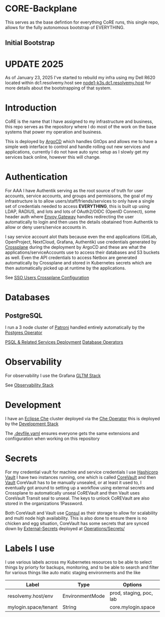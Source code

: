 # CORE-Backplane

This serves as the base defintion for everything CoRE runs, this single repo, allows for the fully autonomous bootstrap of EVERYTHING.


## Initial Bootstrap


# UPDATE 2025

As of January 23, 2025 I've started to rebuild my infra using my Dell R620 located within dc1.resolvemy.host see [node1-k3s.dc1.resolvemy.host](https://github.com/K-FOSS/node1-k3s.dc1.resolvemy.host) for more details about the bootstrapping of that system.




# Introduction

CoRE is the name that I have assigned to my infrastructure and business, this repo serves as the repository where I do most of the work on the base systems that power my operation and business.


This is deployed by [ArgoCD](./ArgoCD/) which handles GitOps and allows me to have a simple web interface to control and handle rolling out new services and applications, currently I do not have auto sync setup as I slowly get my services back online, however this will change.


# Authentication

For AAA I have Authentik serving as the root source of truth for user accounts, service accounts, and groups and permisisons, the goal of my infrastructure is to allow users/staff/friends/services to only have a single set of credentials needed to access **EVERYTHING**, this is built up using LDAP, RADIUS, and lots and lots of OAuth2/OIDC (OpenID Connect), some header auth where [Envoy Gateway](https://github.com/envoyproxy/gateway) handles redirecting the user automatically to login and then uses the details obatained from Authentik to allow or deny users/service accounts in.

I say service account alot thats because even the end applications (GitLab, OpenProject, NextCloud, Grafana, Authentik) use credentials generated by [Crossplane](./Operations/Crossplane/) during the deployment by ArgoCD and these are what the applications/serviceAccounts use to access their databases and S3 buckets as well. Even the API credentials to access Netbox are generated automatically by Crossplane and stored in Kubernetes secrets which are then automatically picked up at runtime by the applications.


See [SSO Users Crossplane Configuration](./Operations/SSO/User/)

# Databases

## PostgreSQL

I run a 3 node cluster of [Patroni](https://github.com/patroni/patroni) handled entirely automatically by the [Postgres Operator](https://github.com/zalando/postgres-operator)

[PSQL & Related Services Deployment](./Databases/PSQL/)
[Database Operators](./Databases/Operator/)


# Observability

For observability I use the Grafana [GLTM Stack](https://grafana.com/go/webinar/getting-started-with-grafana-lgtm-stack/) 

See [Observability Stack](./Observability/)


# Development

I have an [Eclipse Che](https://eclipse.dev/che/) cluster deployed via the [Che Operator](./IDE/Che/) this is deployed by the [Development Stack](./Development/)


The [.devfile.yaml](./.devfile.yaml) ensures everyone gets the same extensions and confiiguration when working on this repository


# Secrets

For my credential vault for machine and service credentials I use [Hashicorp Vault](https://www.hashicorp.com/products/vault) I have two instances running, one which is called [CoreVault](./Hashicorp/CoreVault/) and then [Vault](./Hashicorp/Vault/) CoreVault has to be manually unsealed, or at least it used to, I eventually got around to setting up a workflow using external secrets and Crossplane to automatically unseal CoREVault and then Vault uses CoreVault Transit seal to unseal. The keys to unlock CoREVault are also stored in the organizations 1Password.

Both CoreVault and Vault use [Consul](./Mesh/Service/Consul/) as their storage to allow for scalability and multi node high availability. This is also done to ensure there is no chicken and egg situation, CoreVault has some secrets that are synced down by [External-Secrets](https://external-secrets.io/latest/) deployed at [Operations/Secrets/](./Operations/Secrets/)


# Labels I use

I use various labels across my Kubernetes resources to be able to select things by priorty for backups, monitoring, and to be able to search and filter for various things like auto matic staging environments and the like

| Label                      | Type            |      Options                         | Options |
|--------------------------- | ----------------| ------------------------------------ | ------- |
| resolvemy.host/env         | EnvironmentMode | prod, staging, poc, lab              | 
| mylogin.space/tenant       | String          | core.mylogin.space                   |